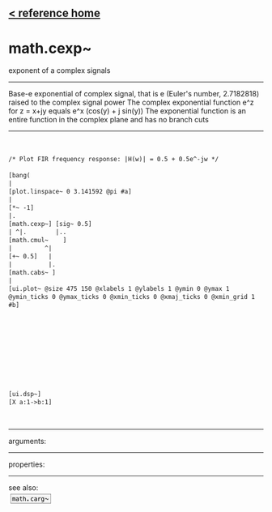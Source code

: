 [< reference home](index.html)
---

# math.cexp~


exponent of a complex signals

---

Base-e exponential of complex signal, that is e (Euler&#39;s number, 2.7182818) raised
            to the complex signal power
The complex exponential function e^z for z = x+jy equals e^x (cos(y) + j
            sin(y))
The exponential function is an entire function in the complex plane and has no
            branch cuts
<br>


---


```


/* Plot FIR frequency response: |H(w)| = 0.5 + 0.5e^-jw */

[bang(
|
[plot.linspace~ 0 3.141592 @pi #a]
|
[*~ -1]
|.
[math.cexp~] [sig~ 0.5]
| ^|.        |..
[math.cmul~    ]
|         ^|
[+~ 0.5]   |
|          |.
[math.cabs~ ]
|
[ui.plot~ @size 475 150 @xlabels 1 @ylabels 1 @ymin 0 @ymax 1 @ymin_ticks 0 @ymax_ticks 0 @xmin_ticks 0 @xmaj_ticks 0 @xmin_grid 1 #b]










[ui.dsp~]
[X a:1->b:1]

            
```

---
arguments:


---
properties:


---
see also:<br>
[![math.carg~](img/object_math.carg~.png)](math.carg~.html)
